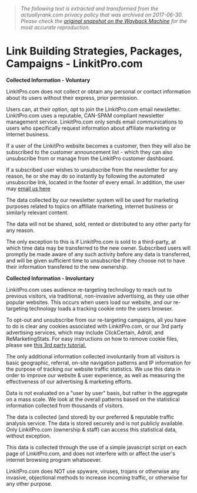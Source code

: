 > *The following text is extracted and transformed from the actuallyrank.com privacy policy that was archived on 2017-06-30. Please check the [original snapshot on the Wayback Machine](https://web.archive.org/web/20170630023452id_/http%3A//www.linkitpro.com/page/privacy) for the most accurate reproduction.*

# Link Building Strategies, Packages, Campaigns - LinkitPro.com

**Collected Information - Voluntary**

LinkitPro.com does not collect or obtain any personal or contact information about its users without their express, prior permission.

Users can, at their option, opt to join the LinkitPro.com email newsletter. LinkitPro.com uses a reputable, CAN-SPAM compliant newsletter management service. LinkitPro.com only sends email communications to users who specifically request information about affiliate marketing or internet business.

If a user of the LinkitPro website becomes a customer, then they will also be subscribed to the customer announcement list - which they can also unsubscribe from or manage from the LinkitPro customer dashboard.

If a subscribed user wishes to unsubscribe from the newsletter for any reason, he or she may do so instantly by following the automated unsubscribe link, located in the footer of every email. In addition, the user may [email us here](https://web.archive.org/web/20170630023452id_/http%3A//www.linkitpro.com/page/contact.php)

The data collected by our newsletter system will be used for marketing purposes related to topics on affiliate marketing, internet business or similarly relevant content.

The data will not be shared, sold, rented or distributed to any other party for any reason.

The only exception to this is if LinkitPro.com is sold to a third-party, at which time data may be transferred to the new owner. Subscribed users will promptly be made aware of any such activity before any data is transferred, and will be given sufficient time to unsubscribe if they choose not to have their information transfered to the new ownership.

**Collected Information - Involuntary**

LinkitPro.com uses audience re-targeting technology to reach out to previous visitors, via traditional, non-invasive advertising, as they use other popular websites. This occurs when users load our website, and our re-targeting technology loads a tracking cookie onto the users browser.

To opt-out and unsubscribe from our re-targeting campaigns, all you have to do is clear any cookies associated with LinkitPro.com, or our 3rd party advertising services, which may include ClickCertain, Adroll, and ReMarketingStats. For easy instructions on how to remove cookie files, please see [this 3rd party tutorial.](http://www.aboutcookies.org/default.aspx?page=2)

The only additional information collected involuntarily from all visitors is basic geographic, referral, on-site navigation patterns and IP information for the purpose of tracking our website traffic statistics. We use this data in order to improve our website & user experience, as well as measuring the effectiveness of our advertising & marketing efforts.

Data is not evaluated on a "user by user" basis, but rather in the aggregate on a mass scale. We look at the overall patterns based on the statistical information collected from thousands of visitors.

The data is collected (and stored) by our preferred & reputable traffic analysis service. The data is stored securely and is not publicly available. Only LinkitPro.com (ownership & staff) can access this statistical data, without exception.

This data is collected through the use of a simple javascript script on each page of LinkitPro.com, and does not interfere with or affect the user's internet browsing program whatsoever.

LinkitPro.com does NOT use spyware, viruses, trojans or otherwise any invasive, objectional methods to increase incoming traffic, or otherwise for any other purpose.
